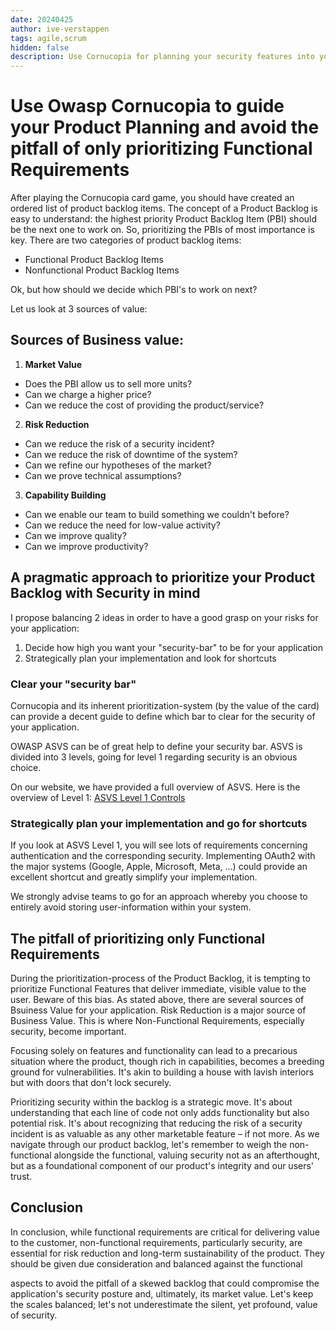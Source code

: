 ```yaml
---
date: 20240425
author: ive-verstappen
tags: agile,scrum
hidden: false
description: Use Cornucopia for planning your security features into your product backlog
---
```

# Use Owasp Cornucopia to guide your Product Planning and avoid the pitfall of only prioritizing Functional Requirements

After playing the Cornucopia card game, you should have created an ordered list of product backlog items. The concept of a Product Backlog is easy to understand: the highest priority Product Backlog Item (PBI) should be the next one to work on. So, prioritizing the PBIs of most importance is key. There are two categories of product backlog items:

- Functional Product Backlog Items
- Nonfunctional Product Backlog Items

Ok, but how should we decide which PBI's to work on next?

Let us look at 3 sources of value:

## Sources of Business value:

1. **Market Value**
   
- Does the PBI allow us to sell more units?
- Can we charge a higher price?
- Can we reduce the cost of providing the product/service?

2. **Risk Reduction**
- Can we reduce the risk of a security incident?
- Can we reduce the risk of downtime of the system?
- Can we refine our hypotheses of the market?
- Can we prove technical assumptions?

3. **Capability Building**
- Can we enable our team to build something we couldn't before?
- Can we reduce the need for low-value activity?
- Can we improve quality?
- Can we improve productivity?

## A pragmatic approach to prioritize your Product Backlog with Security in mind

I propose balancing 2 ideas in order to have a good grasp on your risks for your application:

1. Decide how high you want your "security-bar" to be for your application
2. Strategically plan your implementation and look for shortcuts

### Clear your "security bar"

Cornucopia and its inherent prioritization-system (by the value of the card) can provide a decent guide to define which bar to clear for the security of your application.

OWASP ASVS can be of great help to define your security bar. ASVS is divided into 3 levels, going for level 1 regarding security is an obvious choice.

On our website, we have provided a full overview of ASVS. Here is the overview of Level 1: [ASVS Level 1 Controls](/taxonomy/asvs-4.0.3/level-1-controls)

### Strategically plan your implementation and go for shortcuts

If you look at ASVS Level 1, you will see lots of requirements concerning authentication and the corresponding security. Implementing OAuth2 with the major systems (Google, Apple, Microsoft, Meta, ...) could provide an excellent shortcut and greatly simplify your implementation.

We strongly advise teams to go for an approach whereby you choose to entirely avoid storing user-information within your system.

## The pitfall of prioritizing only Functional Requirements

During the prioritization-process of the Product Backlog, it is tempting to prioritize Functional Features that deliver immediate, visible value to the user.  Beware of this bias.  As stated above, there are several sources of Bsuiness Value for your application.  Risk Reduction is a major source of Business Value.  This is where Non-Functional Requirements, especially security, become important.

Focusing solely on features and functionality can lead to a precarious situation where the product, though rich in capabilities, becomes a breeding ground for vulnerabilities. It's akin to building a house with lavish interiors but with doors that don't lock securely.

Prioritizing security within the backlog is a strategic move. It's about understanding that each line of code not only adds functionality but also potential risk. It's about recognizing that reducing the risk of a security incident is as valuable as any other marketable feature – if not more. As we navigate through our product backlog, let's remember to weigh the non-functional alongside the functional, valuing security not as an afterthought, but as a foundational component of our product's integrity and our users' trust.

## Conclusion

In conclusion, while functional requirements are critical for delivering value to the customer, non-functional requirements, particularly security, are essential for risk reduction and long-term sustainability of the product. They should be given due consideration and balanced against the functional

aspects to avoid the pitfall of a skewed backlog that could compromise the application's security posture and, ultimately, its market value. Let's keep the scales balanced; let's not underestimate the silent, yet profound, value of security.